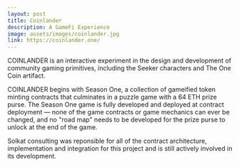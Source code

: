 ```yaml
---
layout: post
title: Coinlander
description: A GameFi Experience
image: assets/images/coinlander.jpg
link: https://coinlander.one/
---
```


COINLANDER is an interactive experiment in the design and development of community gaming primitives, including the Seeker characters and The One Coin artifact.

COINLANDER begins with Season One, a collection of gameified token minting contracts that culminates in a puzzle game with a 64 ETH prize purse. The Season One game is fully developed and deployed at contract deployment — none of the game contracts or game mechanics can ever be changed, and no "road map" needs to be developed for the prize purse to unlock at the end of the game.

Solkat consulting was reponsible for all of the contract architecture, implementation and integration for this project and is still actively involved in its development. 
